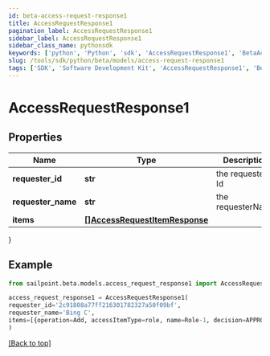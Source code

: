 ```yaml
---
id: beta-access-request-response1
title: AccessRequestResponse1
pagination_label: AccessRequestResponse1
sidebar_label: AccessRequestResponse1
sidebar_class_name: pythonsdk
keywords: ['python', 'Python', 'sdk', 'AccessRequestResponse1', 'BetaAccessRequestResponse1'] 
slug: /tools/sdk/python/beta/models/access-request-response1
tags: ['SDK', 'Software Development Kit', 'AccessRequestResponse1', 'BetaAccessRequestResponse1']
---
```


# AccessRequestResponse1


## Properties

Name | Type | Description | Notes
------------ | ------------- | ------------- | -------------
**requester_id** | **str** | the requester Id | [optional] 
**requester_name** | **str** | the requesterName | [optional] 
**items** | [**[]AccessRequestItemResponse**](access-request-item-response) |  | [optional] 
}

## Example

```python
from sailpoint.beta.models.access_request_response1 import AccessRequestResponse1

access_request_response1 = AccessRequestResponse1(
requester_id='2c91808a77ff216301782327a50f09bf',
requester_name='Bing C',
items=[{operation=Add, accessItemType=role, name=Role-1, decision=APPROVED, description=The role descrition, sourceId=8a80828f643d484f01643e14202e206f, sourceName=Source1, approvalInfos=[{name=John Snow, id=8a80828f643d484f01643e14202e2000, status=Approved}]}]
)

```
[[Back to top]](#) 


